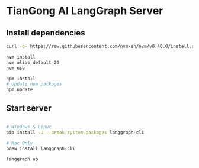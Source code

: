 # TianGong AI LangGraph Server

## Install dependencies

```bash
curl -o- https://raw.githubusercontent.com/nvm-sh/nvm/v0.40.0/install.sh | bash

nvm install
nvm alias default 20
nvm use

npm install
# Update npm packages
npm update
```

## Start server

```bash

# Windows & Linux
pip install -U --break-system-packages langgraph-cli

# Mac Only
brew install langgraph-cli

langgraph up
```
